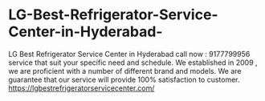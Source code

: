 # LG-Best-Refrigerator-Service-Center-in-Hyderabad-
LG Best Refrigerator Service Center in Hyderabad call now : 9177799956  service that suit your specific need and schedule. We established in 2009 , we are proficient with a number of different brand and models. We are guarantee that our service will provide 100% satisfaction to customer.  https://lgbestrefrigeratorservicecenter.com/

